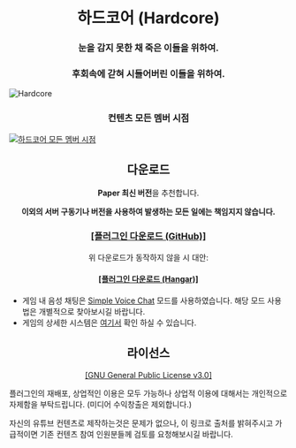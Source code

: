 <h1 align="center">하드코어 (Hardcore)</h1>

<h3 align="center">눈을 감지 못한 채 죽은 이들을 위하여.</h3>

<h3 align="center">후회속에 갇혀 시들어버린 이들을 위하여.</h3>

![Hardcore](https://github.com/ParadiseDevTeam/hardcore/assets/66590929/34d9bee3-4185-4ea8-a674-26dbe9eafeb4)

<h3 align="center">컨텐츠 모든 멤버 시점</h3>

[![하드코어 모든 멤버 시점](https://i.ytimg.com/vi/t3K3iXz-NYY/maxresdefault.jpg)](https://www.youtube.com/playlist?list=PLSPcsedfnZmRGABA7lLcYa7gUmx-zKbk-)

<h2 align="center">다운로드</h2>

<p align="center"><b>Paper 최신 버전</b>을 추천합니다.</p>

<b><p align="center">이외의 서버 구동기나 버전을 사용하여 발생하는 모든 일에는 책임지지 않습니다.</p></b>

<h3 align="center"><a href="https://github.com/ParadiseDevTeam/hardcore/releases/latest/download/hardcore.jar" target="_blank">[플러그인 다운로드 (GitHub)]</a></h3>

<p align="center">위 다운로드가 동작하지 않을 시 대안:</p>

<h4 align="center"><a href="https://hangar.papermc.io/ParadiseDevTeam">[플러그인 다운로드 (Hangar)]</a></h4>

- 게임 내 음성 채팅은 [Simple Voice Chat](https://www.curseforge.com/minecraft/mc-mods/simple-voice-chat) 모드를 사용하였습니다. 해당 모드 사용법은 개별적으로 찾아보시길 바랍니다.
- 게임의 상세한 시스템은 [여기서](./docs/GAMEINFO.md) 확인 하실 수 있습니다.

<h2 align="center">라이선스</h2>

<p align="center"><a href="https://github.com/ParadiseDevTeam/hardcore/blob/master/LICENSE.md">[GNU General Public License v3.0]</a></p>

플러그인의 재배포, 상업적인 이용은 모두 가능하나 상업적 이용에 대해서는 개인적으로 자제함을 부탁드립니다. (미디어 수익창출은 제외합니다.)

자신의 유튜브 컨텐츠로 제작하는것은 문제가 없으나, 이 링크로 출처를 밝혀주시고 가급적이면 기존 컨텐츠 참여 인원분들께 검토를 요청해보시길 바랍니다.

